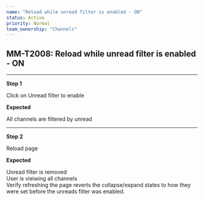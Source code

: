 ```yaml
---
name: "Reload while unread filter is enabled - ON"
status: Active
priority: Normal
team_ownership: "Channels"
---
```


## MM-T2008: Reload while unread filter is enabled - ON

---

**Step 1**

Click on Unread filter to enable

**Expected**

All channels are filtered by unread

---

**Step 2**

Reload page

**Expected**

Unread filter is removed\
User is vieiwing all channels\
Verify refreshing the page reverts the collapse/expand states to how they were set before the unreads filter was enabled.
